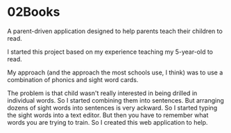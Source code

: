 # 02Books

A parent-driven application designed to help parents teach their children to read.

I started this project based on my experience teaching my 5-year-old to read.

My approach (and the approach the most schools use, I think) was to use a
combination of phonics and sight word cards.

The problem is that child wasn't really interested in being drilled in
individual words. So I started combining them into sentences. But arranging
dozens of sight words into sentences is very ackward. So I started typing
the sight words into a text editor. But then you have to remember what words
you are trying to train. So I created this web application to help.
